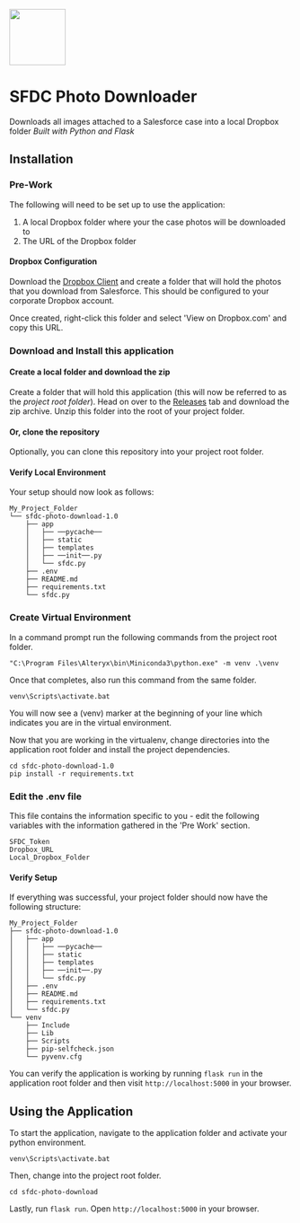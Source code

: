 
<span style="display:block;align:center"><img src='https://static.brandfolder.com/salesforce/logo/salesforce-primary-logo.png' height='100'/></span>

# SFDC Photo Downloader

Downloads all images attached to a Salesforce case into a local Dropbox folder
_Built with Python and Flask_

## Installation

### Pre-Work
The following will need to be set up to use the application:
1. A local Dropbox folder where your the case photos will be downloaded to
2. The URL of the Dropbox folder

#### Dropbox Configuration
Download the [Dropbox Client](https://www.dropbox.com/install) and create a folder that will hold the photos that you download from Salesforce. This should be configured to your corporate Dropbox account.

Once created, right-click this folder and select 'View on <span>Dropbox.com</span>' and copy this URL.

### Download and Install this application

#### Create a local folder and download the zip
Create a folder that will hold this application (this will now be referred to as the _project root folder_). Head on over to the [Releases](https://github.com/lahonu/sfdc-photo-download/releases/latest) tab and download the zip archive. Unzip this folder into the root of your project folder.

#### Or, clone the repository
Optionally, you can clone this repository into your project root folder.

#### Verify Local Environment
Your setup should now look as follows:
```
My_Project_Folder
└── sfdc-photo-download-1.0
    ├── app
    │   ├── ──pycache──
    │   ├── static
    │   ├── templates
    │   ├── ──init──.py
    │   └── sfdc.py
    ├── .env
    ├── README.md
    ├── requirements.txt
    └── sfdc.py
```
### Create Virtual Environment

In a command prompt run the following commands from the project root folder.
```
"C:\Program Files\Alteryx\bin\Miniconda3\python.exe" -m venv .\venv
```
Once that completes, also run this command from the same folder.
```
venv\Scripts\activate.bat
```
You will now see a (venv) marker at the beginning of your line which indicates you are in the virtual environment.

Now that you are working in the virtualenv, change directories into the application root folder and install the project dependencies.
```
cd sfdc-photo-download-1.0
pip install -r requirements.txt
```

### Edit the .env file
This file contains the information specific to you - edit the following variables with the information gathered in the 'Pre Work' section.
```
SFDC_Token
Dropbox_URL
Local_Dropbox_Folder
```

#### Verify Setup

If everything was successful, your project folder should now have the following structure:
```
My_Project_Folder
├── sfdc-photo-download-1.0
│   ├── app
│   │   ├── ──pycache──
│   │   ├── static
│   │   ├── templates
│   │   ├── ──init──.py
│   │   └── sfdc.py
│   ├── .env
│   ├── README.md
│   ├── requirements.txt
│   └── sfdc.py
└── venv
    ├── Include
    ├── Lib
    ├── Scripts
    ├── pip-selfcheck.json
    └── pyvenv.cfg
```
You can verify the application is working by running `flask run` in the application root folder and then visit `http://localhost:5000` in your browser.

## Using the Application
To start the application, navigate to the application folder and activate your python environment.
```
venv\Scripts\activate.bat
```

Then, change into the project root folder.
```
cd sfdc-photo-download
```

Lastly, run `flask run`. Open `http://localhost:5000` in your browser.
